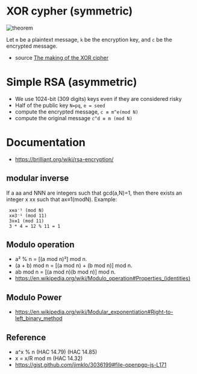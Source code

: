 
# XOR cypher (symmetric)

![theorem](https://miro.medium.com/max/656/0*jGUk7VT47UuS0rhi.png)

Let `m` be a plaintext message, `k` be the encryption key, and `c` be the encrypted message.

* source [The making of the XOR cipher
](https://infosecwriteups.com/the-making-of-the-xor-cipher-794d2e6c964f)


# Simple RSA  (asymmetric)


* We use 1024-bit (309 digits) keys even if they are considered risky
* Half of the public key `N=pq`, `e = seed`
* compute the encrypted message,  `c ≡ m^e(mod N)`
* compute the original message  `c^d ≡ m (mod N)`


# Documentation
* https://brilliant.org/wiki/rsa-encryption/

## modular inverse
If a aa and NNN are integers such that gcd⁡(a,N)=1, then there exists an integer x xx such that ax≡1(modN). Example:

```
 x≡a⁻¹ (mod N)
 x≡3⁻¹ (mod 11)
 3x≡1 (mod 11)
 3 * 4 = 12 % 11 = 1
```

## Modulo operation
* a² % n = [(a mod n)²] mod n.
* (a + b) mod n = [(a mod n) + (b mod n)] mod n.
* ab mod n = [(a mod n)(b mod n)] mod n.
* https://en.wikipedia.org/wiki/Modulo_operation#Properties_(identities)

## Modulo Power
* https://en.wikipedia.org/wiki/Modular_exponentiation#Right-to-left_binary_method
## Reference

* a^x % n (HAC 14.79) (HAC 14.85)
* x = x/R mod m (HAC 14.32)
* https://gist.github.com/jimklo/3036199#file-openpgp-js-L171
